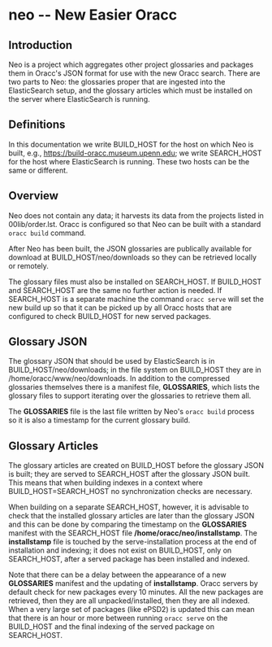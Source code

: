 # neo -- New Easier Oracc
## Introduction

Neo is a project which aggregates other project glossaries and packages them in Oracc's JSON format for use with the new Oracc search.  There are two parts to Neo: the glossaries proper that are ingested into the ElasticSearch setup, and the glossary articles which must be installed on the server where ElasticSearch is running.

## Definitions

In this documentation we write BUILD_HOST for the host on which Neo is built, e.g., https://build-oracc.museum.upenn.edu; we write SEARCH_HOST for the host where ElasticSearch is running.  These two hosts can be the same or different.

## Overview 

Neo does not contain any data; it harvests its data from the projects listed in 00lib/order.lst.  Oracc is configured so that Neo can be built with a standard ```oracc build``` command.

After Neo has been built, the JSON glossaries are publically available for download at BUILD_HOST/neo/downloads so they can be retrieved locally or remotely.  

The glossary files must also be installed on SEARCH_HOST.  If BUILD_HOST and SEARCH_HOST are the same no further action is needed.  If SEARCH_HOST is a separate machine the command ```oracc serve``` will set the new build up so that it can be picked up by all Oracc hosts that are configured to check BUILD_HOST for new served packages.

## Glossary JSON

The glossary JSON that should be used by ElasticSearch is in BUILD_HOST/neo/downloads; in the file system on BUILD_HOST they are in /home/oracc/www/neo/downloads.  In addition to the compressed glossaries themselves there is a manifest file, **GLOSSARIES**, which lists the glossary files to support iterating over the glossaries to retrieve them all.

The **GLOSSARIES** file is the last file written by Neo's ```oracc build``` process so it is also a timestamp for the current glossary build.

## Glossary Articles

The glossary articles are created on BUILD_HOST before the glossary JSON is built; they are served to SEARCH_HOST after the glossary JSON built.  This means that when building indexes in a context where BUILD_HOST=SEARCH_HOST no synchronization checks are necessary. 

When building on a separate SEARCH_HOST, however, it is advisable to check that the installed glossary articles are later than the glossary JSON and this can be done by comparing the timestamp on the **GLOSSARIES** manifest with the SEARCH_HOST file **/home/oracc/neo/installstamp**.  The **installstamp** file is touched by the serve-installation process at the end of installation and indexing; it does not exist on BUILD_HOST, only on SEARCH_HOST, after a served package has been installed and indexed.

Note that there can be a delay between the appearance of a new **GLOSSARIES** manifest and the updating of **installstamp**.  Oracc servers by default check for new packages every 10 minutes.  All the new packages are retrieved, then they are all unpacked/installed, then they are all indexed.  When a very large set of packages (like ePSD2) is updated this can mean that there is an hour or more between running ```oracc serve``` on the BUILD_HOST and the final indexing of the served package on SEARCH_HOST.



